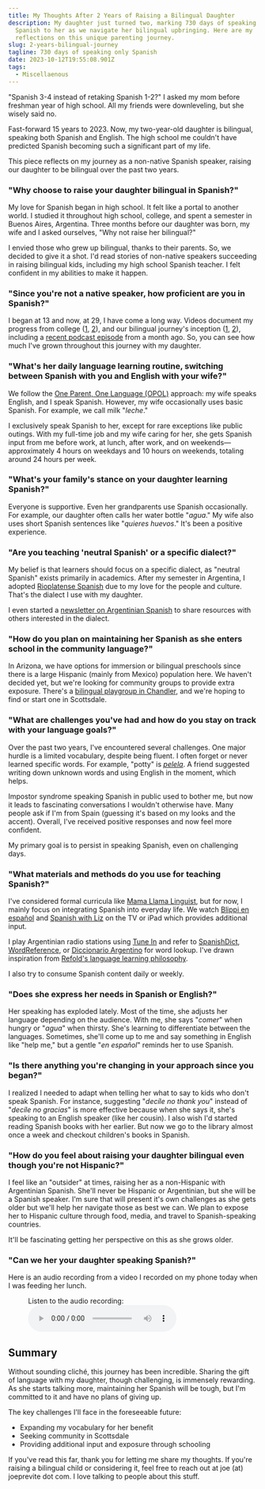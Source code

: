 ```yaml
---
title: My Thoughts After 2 Years of Raising a Bilingual Daughter
description: My daughter just turned two, marking 730 days of speaking only
  Spanish to her as we navigate her bilingual upbringing. Here are my
  reflections on this unique parenting journey.
slug: 2-years-bilingual-journey
tagline: 730 days of speaking only Spanish
date: 2023-10-12T19:55:08.901Z
tags:
  - Miscellaenous
---
```

"Spanish 3-4 instead of retaking Spanish 1-2?" I asked my mom before freshman year of high school. All my friends were downleveling, but she wisely said no.

Fast-forward 15 years to 2023. Now, my two-year-old daughter is bilingual, speaking both Spanish and English. The high school me couldn't have predicted Spanish becoming such a significant part of my life.

This piece reflects on my journey as a non-native Spanish speaker, raising our daughter to be bilingual over the past two years.

### "Why choose to raise your daughter bilingual in Spanish?"

My love for Spanish began in high school. It felt like a portal to another world. I studied it throughout high school, college, and spent a semester in Buenos Aires, Argentina. Three months before our daughter was born, my wife and I asked ourselves, "Why not raise her bilingual?"

I envied those who grew up bilingual, thanks to their parents. So, we decided to give it a shot. I'd read stories of non-native speakers succeeding in raising bilingual kids, including my high school Spanish teacher. I felt confident in my abilities to make it happen.

### "Since you're not a native speaker, how proficient are you in Spanish?"

I began at 13 and now, at 29, I have come a long way. Videos document my progress from college ([1](https://www.youtube.com/watch?v=CNYiEhIhC78), [2](https://www.youtube.com/watch?v=dWeH9KaMy3o)), and our bilingual journey's inception ([1](https://www.youtube.com/watch?v=bUnfzHI0KV8), [2](https://www.youtube.com/watch?v=LyEZTVsru6U)), including a [recent podcast episode](https://www.freecodecamp.org/espanol/news/joe-previte-ingeniero-de-software-autodidacta-apasionado-de-la-linguistica-y-de-ayudar-a-otros-a-aprender/) from a month ago. So, you can see how much I've grown throughout this journey with my daughter.

### "What's her daily language learning routine, switching between Spanish with you and English with your wife?"

We follow the [One Parent, One Language (OPOL)](https://smartparentingpod.com/one-parent-one-language-opol-method-is-it-effective-for-bilingualism/) approach: my wife speaks English, and I speak Spanish. However, my wife occasionally uses basic Spanish. For example, we call milk "*leche*."

I exclusively speak Spanish to her, except for rare exceptions like public outings. With my full-time job and my wife caring for her, she gets Spanish input from me before work, at lunch, after work, and on weekends—approximately 4 hours on weekdays and 10 hours on weekends, totaling around 24 hours per week.

### "What's your family's stance on your daughter learning Spanish?"

Everyone is supportive. Even her grandparents use Spanish occasionally. For example, our daughter often calls her water bottle "*agua*." My wife also uses short Spanish sentences like "*quieres huevos*." It's been a positive experience.

### "Are you teaching 'neutral Spanish' or a specific dialect?"

My belief is that learners should focus on a specific dialect, as "neutral Spanish" exists primarily in academics. After my semester in Argentina, I adopted [Rioplatense Spanish](https://en.wikipedia.org/wiki/Rioplatense_Spanish) due to my love for the people and culture. That's the dialect I use with my daughter.

I even started a [newsletter on Argentinian Spanish](https://speakargentinianspanish.com/) to share resources with others interested in the dialect.

### "How do you plan on maintaining her Spanish as she enters school in the community language?"

In Arizona, we have options for immersion or bilingual preschools since there is a large Hispanic (mainly from Mexico) population here. We haven't decided yet, but we're looking for community groups to provide extra exposure. There's a [bilingual playgroup in Chandler](https://bilinguitos.com/grupoplay/), and we're hoping to find or start one in Scottsdale.

### "What are challenges you've had and how do you stay on track with your language goals?"

Over the past two years, I've encountered several challenges. One major hurdle is a limited vocabulary, despite being fluent. I often forget or never learned specific words. For example, "potty" is [*pelela*](https://www.diccionarioargentino.com/term/Pelela). A friend suggested writing down unknown words and using English in the moment, which helps.

Impostor syndrome speaking Spanish in public used to bother me, but now it leads to fascinating conversations I wouldn't otherwise have. Many people ask if I'm from Spain (guessing it's based on my looks and the accent). Overall, I've received positive responses and now feel more confident.

My primary goal is to persist in speaking Spanish, even on challenging days.

### "What materials and methods do you use for teaching Spanish?"

I've considered formal curricula like [Mama Llama Linguist](https://mamallamalinguist.com/), but for now, I mainly focus on integrating Spanish into everyday life. We watch [Blippi en español](https://www.youtube.com/channel/UC4YImPQT-_0kCh5joATwyhw) and [Spanish with Liz](https://www.youtube.com/@SpanishwithLiz) on the TV or iPad which provides additional input.

I play Argentinian radio stations using [Tune In](https://tunein.com/) and refer to [SpanishDict](https://spanishdict.com/), [WordReference](https://www.wordreference.com/), or [Diccionario Argentino](https://www.diccionarioargentino.com/) for word lookup. I've drawn inspiration from [Refold's language learning philosophy](https://refold.la/simplified).

I also try to consume Spanish content daily or weekly.

### "Does she express her needs in Spanish or English?"

Her speaking has exploded lately. Most of the time, she adjusts her language depending on the audience. With me, she says "*comer*" when hungry or "*agua*" when thirsty. She's learning to differentiate between the languages. Sometimes, she'll come up to me and say something in English like "help me," but a gentle "*en español*" reminds her to use Spanish.

### "Is there anything you're changing in your approach since you began?"

I realized I needed to adapt when telling her what to say to kids who don't speak Spanish. For instance, suggesting "*decíle no thank you*" instead of "*decíle no gracias*" is more effective because when she says it, she's speaking to an English speaker (like her cousin). I also wish I'd started reading Spanish books with her earlier. But now we go to the library almost once a week and checkout children's books in Spanish.

### "How do you feel about raising your daughter bilingual even though you're not Hispanic?"

I feel like an "outsider" at times, raising her as a non-Hispanic with Argentinian Spanish. She'll never be Hispanic or Argentinian, but she will be a Spanish speaker. I'm sure that will present it's own challenges as she gets older but we'll help her navigate those as best we can. We plan to expose her to Hispanic culture through food, media, and travel to Spanish-speaking countries.

It'll be fascinating getting her perspective on this as she grows older.

### "Can we her your daughter speaking Spanish?"

Here is an audio recording from a video I recorded on my phone today when I was feeding her lunch.

<figure>
    <figcaption>Listen to the audio recording:</figcaption>
    <audio
        controls
        src="/assets/oct-12-23.mp3">
            Your browser does not support the
            <code>audio</code> element.
    </audio>
</figure>


## Summary

Without sounding cliché, this journey has been incredible. Sharing the gift of language with my daughter, though challenging, is immensely rewarding. As she starts talking more, maintaining her Spanish will be tough, but I'm committed to it and have no plans of giving up.

The key challenges I'll face in the foreseeable future: 

* Expanding my vocabulary for her benefit
* Seeking community in Scottsdale
* Providing additional input and exposure through schooling

If you've read this far, thank you for letting me share my thoughts. If you're raising a bilingual child or considering it, feel free to reach out at joe (at) joeprevite dot com. I love talking to people about this stuff.
